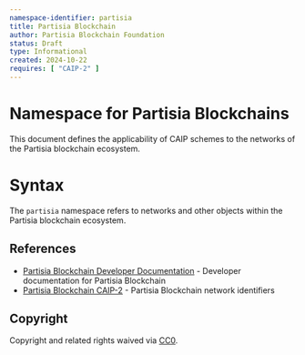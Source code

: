 ```yaml
---
namespace-identifier: partisia
title: Partisia Blockchain
author: Partisia Blockchain Foundation
status: Draft
type: Informational
created: 2024-10-22
requires: [ "CAIP-2" ]
---
```


# Namespace for Partisia Blockchains

This document defines the applicability of CAIP schemes to the networks of the Partisia blockchain
ecosystem.

# Syntax

The `partisia` namespace refers to networks and other objects within the Partisia blockchain
ecosystem.

## References

- [Partisia Blockchain Developer Documentation][] - Developer documentation for Partisia Blockchain
- [Partisia Blockchain CAIP-2][] - Partisia Blockchain network identifiers

[Partisia Blockchain Developer Documentation]: https://partisiablockchain.gitlab.io/documentation/index.html
[Partisia Blockchain CAIP-2]: caip2

## Copyright

Copyright and related rights waived via [CC0](https://creativecommons.org/publicdomain/zero/1.0/).
